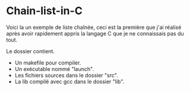 # Chain-list-in-C
Voici la un exemple de liste chaînée, ceci est la première que j'ai réalisé après avoir rapidement appris la langage C que je ne connaissais pas du tout.

Le dossier contient.
* Un makefile pour compiler.
* Un exécutable nommé "launch".
* Les fichiers sources dans le dossier "src".
* La lib compilé avec gcc dans le dossier "lib".
